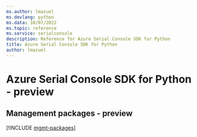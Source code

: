 ```yaml
---
ms.author: lmazuel
ms.devlang: python
ms.data: 10/07/2022
ms.topic: reference
ms.service: serialconsole
description: Reference for Azure Serial Console SDK for Python
title: Azure Serial Console SDK for Python
author: lmazuel
---
```

# Azure Serial Console SDK for Python - preview

## Management packages - preview
[!INCLUDE [mgmt-packages](serial-console-mgmt-index.md)]
